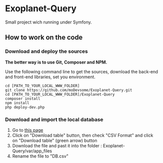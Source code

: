 # Exoplanet-Query
Small project wich running under Symfony.

## How to work on the code

### Download and deploy the sources

**The better way is to use Git, Composer and NPM.**

Use the following command line to get the sources, download the back-end and front-end libraries, set you environment.

```
cd [PATH_TO_YOUR_LOCAL_WWW_FOLDER]
git clone https://github.com/moDevsome/Exoplanet-Query.git
cd [PATH_TO_YOUR_LOCAL_WWW_FOLDER]/Exoplanet-Query
composer install
npm install
php deploy-dev.php
```
### Download and import the local database

1. Go to [this page](https://exoplanetarchive.ipac.caltech.edu/cgi-bin/TblView/nph-tblView?app=ExoTbls&config=PS)
2. Click on "Download table" button, then check "CSV Format" and click on "Download table" (green arrow) button
3. Download the file and past it into the folder : Exoplanet-Query/var/app_files
4. Rename the file to "DB.csv"
